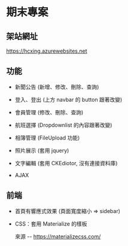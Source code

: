 # 期末專案

## 架站網址
https://hcxing.azurewebsites.net

## 功能

* 新聞公告 (新增、修改、刪除、查詢)

* 登入、登出 (上方 navbar 的 button 跟著改變)

* 會員管理 (修改、刪除、查詢)

* 航班選擇 (Dropdownlist 的內容跟著改變)

* 相簿管理 (FileUpload 功能)

* 照片展示 (套用 jquery)

* 文字編輯 (套用 CKEdiotor, 沒有連接資料庫)

* AJAX 

## 前端

* 首頁有響應式效果 (頁面寬度縮小 => sidebar)

* CSS：套用 Materialize 的樣板

    來源 -- https://materializecss.com/
